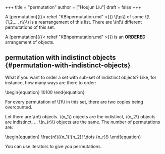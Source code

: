 +++
title = "permutation"
author = ["Houjun Liu"]
draft = false
+++

A [permutation]({{< relref "KBhpermutation.md" >}}) \\(\pi\\) of some \\(\\{1,2,..., n\\}\\) is a rearrangement of this list. There are \\(n!\\) different permutations of this set.

A [permutation]({{< relref "KBhpermutation.md" >}}) is an **ORDERED** arrangement of objects.


## permutation with indistinct objects {#permutation-with-indistinct-objects}

What if you want to order a set with sub-set of indistinct objects? Like, for instance, how many ways are there to order:

\begin{equation}
10100
\end{equation}

For every permutation of \\(1\\) in this set, there are two copies being overcounted.

Let there are \\(n\\) objects. \\(n\_1\\) objects are the indistinct, \\(n\_2\\) objects are indistinct, ... \\(n\_{r}\\) objects are the same. The number of permutations are:

\begin{equation}
\frac{n!}{{n\_1}!{n\_2}! \dots  {n\_r}!}
\end{equation}

You can use iterators to give you permutations.
